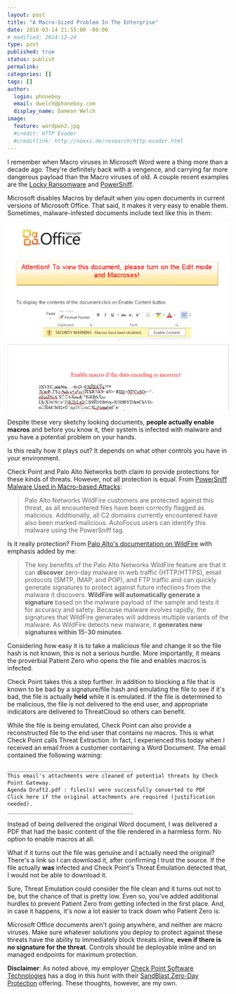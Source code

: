 ```yaml
---
layout: post
title: "A Macro-Sized Problem In The Enterprise"
date: 2016-03-14 21:55:00 -08:00
# modified: 2014-12-24
type: post
published: true
status: publish
permalink: 
categories: []
tags: []
author:
  login: phoneboy
  email: dwelch@phoneboy.com
  display_name: Dameon Welch
image:
  feature: wordpwn2.jpg
  #credit: HTTP Evader
  #creditlink: http://noxxi.de/research/http-evader.html
---
```

I remember when Macro viruses in Microsoft Word were a thing more than a decade ago. They're definitely back with a vengence, and carrying far more dangerous payload than the Macro viruses of old. A couple recent examples are the [Locky Ransomware](http://blog.checkpoint.com/2016/03/02/locky-ransomware/) and [PowerSniff](http://researchcenter.paloaltonetworks.com/2016/03/powersniff-malware-used-in-macro-based-attacks/).

Microsoft disables Macros by default when you open documents in current versions of Microsoft Office. That said, it makes it very easy to enable them. Sometimes, malware-infested documents include text like this in them:

<center><img src="/images/wordpwn.jpg"></center>
<center><img src="/images/wordpwn2.jpg"></center>

Despite these very sketchy looking documents, **people actually enable macros** and before you know it, their system is infected with malware and you have a potential problem on your hands.

Is this really how it plays out? It depends on what other controls you have in your environment.

Check Point and Palo Alto Networks both claim to provide protections for these kinds of threats. However, not all protection is equal. From [PowerSniff Malware Used in Macro-based Attacks](http://researchcenter.paloaltonetworks.com/2016/03/powersniff-malware-used-in-macro-based-attacks/):

> Palo Alto Networks WildFire customers are protected against this threat, as all encountered files have been correctly flagged as malicious. Additionally, all C2 domains currently encountered have also been marked malicious. AutoFocus users can identify this malware using the PowerSniff tag.

Is it really protection? From [Palo Alto's documentation on WildFire](https://www.paloaltonetworks.com/documentation/70/wildfire/wf_admin/wildfire-overview/wildfire-concepts.html) with emphasis added by me:

> The key benefits of the Palo Alto Networks WildFire feature are that it can **discover** zero-day malware in web traffic (HTTP/HTTPS), email protocols (SMTP, IMAP, and POP), and FTP traffic and can quickly generate signatures to protect against future infections from the malware it discovers. **WildFire will automatically generate a signature** based on the malware payload of the sample and tests it for accuracy and safety. Because malware evolves rapidly, the signatures that WildFire generates will address multiple variants of the malware. As WildFire detects new malware, it **generates new signatures within 15-30 minutes**. 

Considering how easy it is to take a malicious file and change it so the file hash is not known, this is not a serious hurdle. More importantly, it means the proverbial Patient Zero who opens the file and enables macros is infected.

Check Point takes this a step further. In addition to blocking a file that is known to be bad by a signature/file hash and emulating the file to see if it's bad, the file is actually **held** while it is emulated. If the file is determined to be malicious, the file is not delivered to the end user, and appropriate indicators are delivered to ThreatCloud so others can benefit. 

While the file is being emulated, Check Point can also provide a reconstructed file to the end user that contains no macros. This is what Check Point calls Threat Extraction. In fact, I experienced this today when I received an email from a customer containing a Word Document. The email contained the following warning:

    ________________________________________
	This email's attachments were cleaned of potential threats by Check Point Gateway.
    Agenda Draft2.pdf : files(s) were successfully converted to PDF 
    Click here if the original attachments are required (justification needed). 
    ________________________________________

Instead of being delivered the original Word document, I was delivered a PDF that had the basic content of the file rendered in a harmless form. No option to enable macros at all. 

What if it turns out the file was genuine and I actually need the original? There's a link so I can download it, after confirming I trust the source. If the file actually **was** infected and Check Point's Threat Emulation detected that, I would not be able to download it. 

Sure, Threat Emulation could consider the file clean and it turns out not to be, but the chance of that is pretty low. Even so, you've added additional hurdles to prevent Patient Zero from getting infected in the first place. And, in case it happens, it's now a lot easier to track down who Patient Zero is. 

Microsoft Office documents aren't going anywhere, and neither are macro viruses. Make sure whatever solutions you deploy to protect against these threats have the ability to immediately block threats inline, **even if there is no signature for the threat**. Controls should be deployable inline and on managed endpoints for maximum protection.

**Disclaimer**: As noted above, my employer [Check Point Software Technologies](https://www.checkpoint.com) has a dog in this hunt with their [SandBlast Zero-Day Protection](http://www.checkpoint.com/products-solutions/zero-day-protection/index.html) offering. These thoughts, however, are my own. 